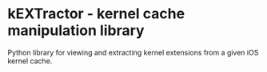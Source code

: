 # kEXTractor - kernel cache manipulation library

Python library for viewing and extracting kernel extensions from a given iOS
kernel cache.
